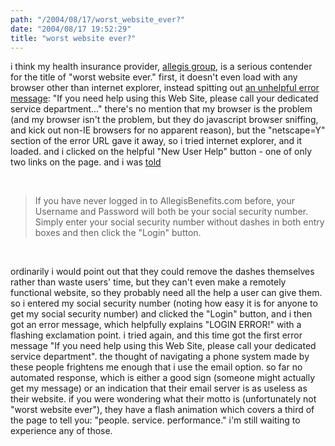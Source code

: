 ```yaml
---
path: "/2004/08/17/worst_website_ever?" 
date: "2004/08/17 19:52:29" 
title: "worst website ever?" 
---
```

<p>i think my health insurance provider, <a href="http://www.allegisbenefits.com/">allegis group</a>, is a serious contender for the title of "worst website ever." first, it doesn't even load with any browser other than internet explorer, instead spitting out <a href="https://www.ktbsonline.com/error.asp?netscape=Y&amp;ac">an unhelpful error message</a>: "If you need help using this Web Site, please call your dedicated service department..." there's no mention that my browser is the problem (and my browser isn't the problem, but they do javascript browser sniffing, and kick out non-IE browsers for no apparent reason), but the "netscape=Y" section of the error URL gave it away, so i tried internet explorer, and it loaded. and i clicked on the helpful "New User Help" button - one of only two links on the page. and i was <a href="https://www.ktbsonline.com/allegis/new_user_help.asp">told</a></p><br><blockquote>If you have never logged in to AllegisBenefits.com before, your Username and Password will both be your social security number. Simply enter your social security number without dashes in both entry boxes and then click the "Login" button.</blockquote><br><p>ordinarily i would point out that they could remove the dashes themselves rather than waste users' time, but they can't even make a remotely functional website, so they probably need all the help a user can give them. so i entered my social security number (noting how easy it is for anyone to get my social security number) and clicked the "Login" button, and i then got an error message, which helpfully explains "LOGIN ERROR!" with a flashing exclamation point. i tried again, and this time got the first error message "If you need help using this Web Site, please call your dedicated service department". the thought of navigating a phone system made by these people frightens me enough that i use the email option. so far no automated response, which is either a good sign (someone might actually get my message) or an indication that their email server is as useless as their website. if you were wondering what their motto is (unfortunately not "worst website ever"), they have a flash animation which covers a third of the page to tell you: "people. service. performance." i'm still waiting to experience any of those.</p>
